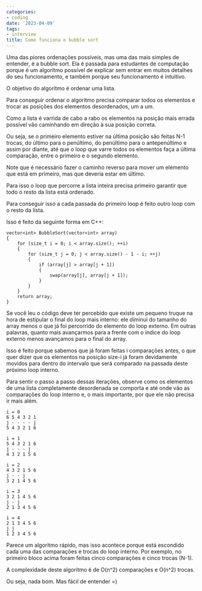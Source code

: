 ```yaml
---
categories:
- coding
date: '2023-04-09'
tags:
- interview
title: Como funciona o bubble sort
---
```


Uma das piores ordenações possíveis, mas uma das mais simples de entender, é a bubble sort. Ela é passada para estudantes de computação porque é um algoritmo possível de explicar sem entrar em muitos detalhes do seu funcionamento, e também porque seu funcionamento é intuitivo.

O objetivo do algoritmo é ordenar uma lista.

Para conseguir ordenar o algoritmo precisa comparar todos os elementos e trocar as posições dos elementos desordenados, um a um.

Como a lista é varrida de cabo a rabo os elementos na posição mais errada possível vão caminhando em direção à sua posição correta.

Ou seja, se o primeiro elemento estiver na última posição são feitas N-1 trocas, do último para o penúltimo, do penúltimo para o antepenúltimo e assim por diante, até que o loop que varre todos os elementos faça a última comparação, entre o primeiro e o segundo elemento.

Note que é necessário fazer o caminho reverso para mover um elemento que está em primeiro, mas que deveria estar em último.

Para isso o loop que percorre a lista inteira precisa primeiro garantir que todo o resto da lista está ordenado.

Para conseguir isso a cada passada do primeiro loop é feito outro loop com o resto da lista.

Isso é feito da seguinte forma em C++:

```
vector<int> BubbleSort(vector<int> array)
{
    for (size_t i = 0; i < array.size(); ++i)
    {
        for (size_t j = 0; j < array.size() - 1 - i; ++j)
        {
            if (array[j] > array[j + 1])
            {
                swap(array[j], array[j + 1]);
            }
        }
    }
    return array;
}
```

Se você leu o código deve ter percebido que existe um pequeno truque na hora de estipular o final do loop mais interno: ele diminui do tamanho do array menos o que já foi percorrido do elemento do loop externo. Em outras palavras, quanto mais avançarmos para a frente com o índice do loop externo menos avançamos para o final do array.

Isso é feito porque sabemos que já foram feitas i comparações antes, o que quer dizer que os elementos na posição size-i já foram devidamente movidos para dentro do intervalo que será comparado na passada deste próximo loop interno.

Para sentir o passo a passo dessas iterações, observe como os elementos de uma lista completamente desordenada se comporta e até onde vão as comparações do loop interno e, o mais importante, por que ele não precisa ir mais além.

```
i = 0
6 5 4 3 2 1
j - - - - j
5 4 3 2 1 6

i = 1
5 4 3 2 1 6
j - - - j
4 3 2 1 5 6

i = 2
4 3 2 1 5 6
j - - j
3 2 1 4 5 6

i = 3
3 2 1 4 5 6
j - j
2 1 3 4 5 6

i = 4
2 1 3 4 5 6
j j
1 2 3 4 5 6
```

Parece um algoritmo rápido, mas isso acontece porque está escondido cada uma das comparações e trocas do loop interno. Por exemplo, no primeiro bloco acima foram feitas cinco comparações e cinco trocas (N-1).

A complexidade deste algoritmo é de O(n^2) comparações e O(n^2) trocas.

Ou seja, nada bom. Mas fácil de entender =)